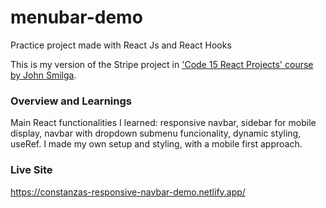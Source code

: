 # menubar-demo
Practice project made with React Js and React Hooks

This is my version of the Stripe project in ['Code 15 React Projects' course by John Smilga](https://youtu.be/a_7Z7C_JCyo).

### Overview and Learnings
Main React functionalities I learned: responsive navbar, sidebar for mobile display, navbar with dropdown submenu funcionality, dynamic styling, useRef. I made my own setup and styling, with a mobile first approach.

### Live Site
https://constanzas-responsive-navbar-demo.netlify.app/

